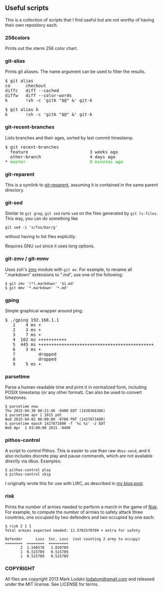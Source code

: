 ## Useful scripts

This is a collection of scripts that I find useful but are not worthy of having
their own repository each.

### 256colors

Prints out the xterm 256 color chart.

### git-alias

Prints git aliases.  The name argument can be used to filter the results.

<pre>
$ git alias
co      checkout
diffc   diff --cached
diffw   diff --color-words
k       !sh -c 'gitk "$@" &' git-k
</pre>
<pre>
$ git alias k
k       !sh -c 'gitk "$@" &' git-k
</pre>

### git-recent-branches

Lists branches and their ages, sorted by last commit timestamp.

<pre>
$ git recent-branches
  feature                        3 weeks ago
  other-branch                   4 days ago
* <span style="color: #00cd00">master                         8 minutes ago</span>
</pre>

### git-reparent

This is a symlink to [git-reparent](https://github.com/MarkLodato/git-reparent),
assuming it is contained in the same parent directory.

### git-sed

Similar to `git grep`, `git sed` runs `sed` on the files generated by `git
ls-files`.  This way, you can do something like

    git sed -i 's/foo/bar/g'

without having to list files explicitly.

Requires GNU `sed` since it uses long options.

### git-zmv / git-mmv

Uses zsh's [zmv](http://zshwiki.org/home/builtin/functions/zmv) module with
`git mv`.  For example, to rename all ".markdown" extensions to ".md", use one
of the following:

    $ git zmv '(*).markdown' '$1.md'
    $ git mmv '*.markdown' '*.md'

### gping

Simple graphical wrapper around ping.

<pre>
$ ./gping 192.168.1.1
   1    4 ms +
   2    3 ms +
   3    7 ms +
   4  102 ms +++++++++++
   5  445 ms +++++++++++++++++++++++++++++++++++++++++++++
   6    3 ms +
   7         dropped
   8         dropped
   9    5 ms +
</pre>

### parsetime

Parse a human-readable time and print it in normalized form, including POSIX
timestamp (or any other format).  Can also be used to convert timezones.

    $ parsetime now
    Thu 2015-04-30 00:31:46 -0400 EDT (1430368306)
    $ parsetime apr 1 2015 pdt
    Wed 2015-04-01 00:00:00 -0700 PDT (1427871600)
    $ parsetime epoch 1427871600 -f '%c %z' -z EDT
    Wed Apr  1 03:00:00 2015 -0400

### pithos-control

A script to control Pithos.  This is easier to use than raw `dbus-send`, and it
also includes discrete play and pause commands, which are not available
directly via dbus.  Examples:

    $ pithos-control play
    $ pithos-control skip

I originally wrote this for use with LIRC, as described in
[my blog post](http://marklodato.github.io/2013/10/24/how-to-use-lirc.html).

### risk

Prints the number of armies needed to perform a march in the game of [Risk][].
For example, to compute the number of armies to safely attack three countries,
one occupied by two defenders and two occupied by one each:

    $ risk 2 1 1
    Total armies expected needed: 11.5781570709 + extra for safety

    Defender      Loss  Inc. Loss  (not counting 2 army to occupy)
    ========  ========  =========
           2  1.546578   1.030789
           1  0.515789   0.515789
           1  0.515789   0.515789

[Risk]: http://en.wikipedia.org/wiki/Risk_(game)

### COPYRIGHT

All files are copyright 2013 Mark Lodato <lodatom@gmail.com> and released under
the MIT license.  See LICENSE for terms.
